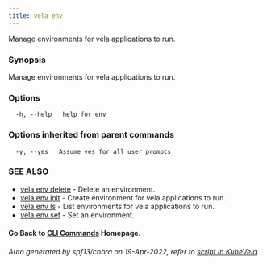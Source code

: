```yaml
---
title: vela env
---
```


Manage environments for vela applications to run.

### Synopsis

Manage environments for vela applications to run.

### Options

```
  -h, --help   help for env
```

### Options inherited from parent commands

```
  -y, --yes   Assume yes for all user prompts
```

### SEE ALSO


* [vela env delete](vela_env_delete)	 - Delete an environment.
* [vela env init](vela_env_init)	 - Create environment for vela applications to run.
* [vela env ls](vela_env_ls)	 - List environments for vela applications to run.
* [vela env set](vela_env_set)	 - Set an environment.

#### Go Back to [CLI Commands](vela) Homepage.


###### Auto generated by spf13/cobra on 19-Apr-2022, refer to [script in KubeVela](https://github.com/kubevela/kubevela/tree/master/hack/docgen).
